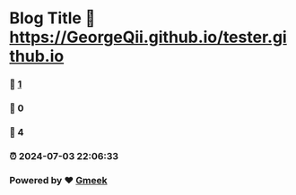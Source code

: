 # Blog Title :link: https://GeorgeQii.github.io/tester.github.io 
### :page_facing_up: [1](https://GeorgeQii.github.io/tester.github.io/tag.html) 
### :speech_balloon: 0 
### :hibiscus: 4 
### :alarm_clock: 2024-07-03 22:06:33 
### Powered by :heart: [Gmeek](https://github.com/Meekdai/Gmeek)
